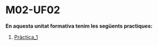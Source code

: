 # M02-UF02
**En aquesta unitat formativa tenim les següents practiques:**
1. <a href="https://github.com/Ruben-BT/Portfoli/blob/main/Portfoli/Moduls/MP02-Bases_de_dades/UF01/Pr%C3%A0ctica_1/Pr%C3%A0ctica1.dia?raw=true">Pràctica_1</a>
